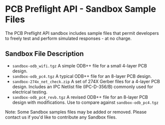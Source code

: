 # PCB Preflight API - Sandbox Sample Files
The PCB Preflight API sandbox includes sample files that permit developers to freely test and perform simulated responses - at no charge.


## Sandbox File Description
* `sandbox-odb_wifi.tgz` A simple ODB++ file for a small 4-layer PCB design.
* `sandbox-odb_pc4.tgz` A typical ODB++ file for an 8-layer PCB design.
* `sandbox-274x_net_check.zip` A set of 274X Gerber files for a 4-layer PCB design. Includes an IPC Netlist file (IPC-D-356/B) commonly used for electrical testing.
* `sandbox-odb_pc4_revb.tgz` A revised ODB++ file for an 8-layer PCB design with modifications. Use to compare against `sandbox-odb_pc4.tgz` 

Note: Some Sandbox samples files may be added or removed.  Please contact us if you'd like to contribute any Sandbox files.